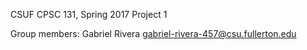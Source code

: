 CSUF CPSC 131, Spring 2017
Project 1

Group members:
Gabriel Rivera gabriel-rivera-457@csu.fullerton.edu
